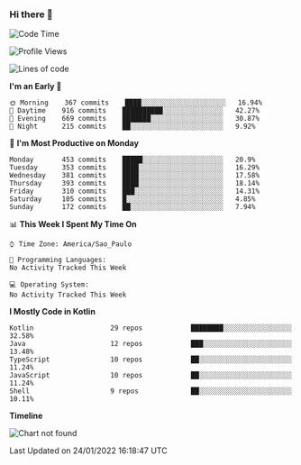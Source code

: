 ### Hi there 👋

<!--
**fernandonogueira/fernandonogueira** is a ✨ _special_ ✨ repository because its `README.md` (this file) appears on your GitHub profile.

Here are some ideas to get you started:

- 🔭 I’m currently working on ...
- 🌱 I’m currently learning ...
- 👯 I’m looking to collaborate on ...
- 🤔 I’m looking for help with ...
- 💬 Ask me about ...
- 📫 How to reach me: ...
- 😄 Pronouns: ...
- ⚡ Fun fact: ...
-->

<!--START_SECTION:waka-->
![Code Time](http://img.shields.io/badge/Code%20Time-1%2C196%20hrs%2017%20mins-blue)

![Profile Views](http://img.shields.io/badge/Profile%20Views-1-blue)

![Lines of code](https://img.shields.io/badge/From%20Hello%20World%20I%27ve%20Written-331%20Thousand%20lines%20of%20code-blue)

**I'm an Early 🐤** 

```text
🌞 Morning    367 commits    ████░░░░░░░░░░░░░░░░░░░░░   16.94% 
🌆 Daytime    916 commits    ██████████░░░░░░░░░░░░░░░   42.27% 
🌃 Evening    669 commits    ███████░░░░░░░░░░░░░░░░░░   30.87% 
🌙 Night      215 commits    ██░░░░░░░░░░░░░░░░░░░░░░░   9.92%

```
📅 **I'm Most Productive on Monday** 

```text
Monday       453 commits    █████░░░░░░░░░░░░░░░░░░░░   20.9% 
Tuesday      353 commits    ████░░░░░░░░░░░░░░░░░░░░░   16.29% 
Wednesday    381 commits    ████░░░░░░░░░░░░░░░░░░░░░   17.58% 
Thursday     393 commits    ████░░░░░░░░░░░░░░░░░░░░░   18.14% 
Friday       310 commits    ███░░░░░░░░░░░░░░░░░░░░░░   14.31% 
Saturday     105 commits    █░░░░░░░░░░░░░░░░░░░░░░░░   4.85% 
Sunday       172 commits    ██░░░░░░░░░░░░░░░░░░░░░░░   7.94%

```


📊 **This Week I Spent My Time On** 

```text
⌚︎ Time Zone: America/Sao_Paulo

💬 Programming Languages: 
No Activity Tracked This Week

💻 Operating System: 
No Activity Tracked This Week

```

**I Mostly Code in Kotlin** 

```text
Kotlin                   29 repos            ████████░░░░░░░░░░░░░░░░░   32.58% 
Java                     12 repos            ███░░░░░░░░░░░░░░░░░░░░░░   13.48% 
TypeScript               10 repos            ██░░░░░░░░░░░░░░░░░░░░░░░   11.24% 
JavaScript               10 repos            ██░░░░░░░░░░░░░░░░░░░░░░░   11.24% 
Shell                    9 repos             ██░░░░░░░░░░░░░░░░░░░░░░░   10.11%

```


**Timeline**

![Chart not found](https://raw.githubusercontent.com/fernandonogueira/fernandonogueira/master/charts/bar_graph.png) 


 Last Updated on 24/01/2022 16:18:47 UTC
<!--END_SECTION:waka-->
